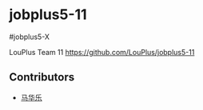 # jobplus5-11
#jobplus5-X

LouPlus Team 11 https://github.com/LouPlus/jobplus5-11

## Contributors

* [马华乐](https://github.com/WahLok)